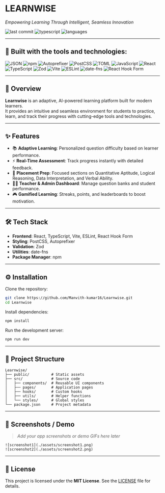 # LEARNWISE

_Empowering Learning Through Intelligent, Seamless Innovation_

![last commit](https://img.shields.io/github/last-commit/Manvith-kumar16/Learnwise?color=blue)
![typescript](https://img.shields.io/badge/typescript-98.1%25-blue)
![languages](https://img.shields.io/github/languages/count/Manvith-kumar16/Learnwise)

---

## 🚀 Built with the tools and technologies:

![JSON](https://img.shields.io/badge/JSON-000000?logo=json&logoColor=white)
![npm](https://img.shields.io/badge/npm-CB3837?logo=npm&logoColor=white)
![Autoprefixer](https://img.shields.io/badge/Autoprefixer-DD3735?logo=autoprefixer&logoColor=white)
![PostCSS](https://img.shields.io/badge/PostCSS-DD3A0A?logo=postcss&logoColor=white)
![TOML](https://img.shields.io/badge/TOML-9C4121?logo=toml&logoColor=white)
![JavaScript](https://img.shields.io/badge/JavaScript-F7DF1E?logo=javascript&logoColor=black)
![React](https://img.shields.io/badge/React-61DAFB?logo=react&logoColor=black)
![TypeScript](https://img.shields.io/badge/TypeScript-3178C6?logo=typescript&logoColor=white)
![Zod](https://img.shields.io/badge/Zod-3066BE?logo=zod&logoColor=white)
![Vite](https://img.shields.io/badge/Vite-646CFF?logo=vite&logoColor=white)
![ESLint](https://img.shields.io/badge/ESLint-4B32C3?logo=eslint&logoColor=white)
![date-fns](https://img.shields.io/badge/datefns-770C56?logo=date-fns&logoColor=white)
![React Hook Form](https://img.shields.io/badge/React%20Hook%20Form-EC5990?logo=reacthookform&logoColor=white)

---

## 📖 Overview

**Learnwise** is an adaptive, AI-powered learning platform built for modern learners.  
It provides an intuitive and seamless environment for students to practice, learn, and track their progress with cutting-edge tools and technologies.

---

## ✨ Features

- 📚 **Adaptive Learning**: Personalized question difficulty based on learner performance.  
- ⚡ **Real-Time Assessment**: Track progress instantly with detailed feedback.  
- 🎯 **Placement Prep**: Focused sections on Quantitative Aptitude, Logical Reasoning, Data Interpretation, and Verbal Ability.  
- 👨‍🏫 **Teacher & Admin Dashboard**: Manage question banks and student performance.  
- 🎮 **Gamified Learning**: Streaks, points, and leaderboards to boost motivation.  

---

## 🛠️ Tech Stack

- **Frontend**: React, TypeScript, Vite, ESLint, React Hook Form  
- **Styling**: PostCSS, Autoprefixer  
- **Validation**: Zod  
- **Utilities**: date-fns  
- **Package Manager**: npm  

---

## ⚙️ Installation

Clone the repository:

```bash
git clone https://github.com/Manvith-kumar16/Learnwise.git
cd Learnwise
````

Install dependencies:

```bash
npm install
```

Run the development server:

```bash
npm run dev
```

---

## 📂 Project Structure

```
Learnwise/
├── public/          # Static assets
├── src/             # Source code
│   ├── components/  # Reusable UI components
│   ├── pages/       # Application pages
│   ├── hooks/       # Custom hooks
│   ├── utils/       # Helper functions
│   └── styles/      # Global styles
└── package.json     # Project metadata
```

---

## 📸 Screenshots / Demo

> *Add your app screenshots or demo GIFs here later*

```
![screenshot1](./assets/screenshot1.png)
![screenshot2](./assets/screenshot2.png)
```

---


## 📜 License

This project is licensed under the **MIT License**.
See the [LICENSE](./LICENSE) file for details.


